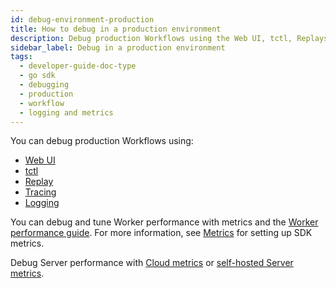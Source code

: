 ```yaml
---
id: debug-environment-production
title: How to debug in a production environment
description: Debug production Workflows using the Web UI, tctl, Replays, Tracing, or Logging.
sidebar_label: Debug in a production environment
tags:
  - developer-guide-doc-type
  - go sdk
  - debugging
  - production
  - workflow
  - logging and metrics
---
```


You can debug production Workflows using:

- [Web UI](/web-ui)
- [tctl](/tctl-v1)
- [Replay](/go/testing#replay)
- [Tracing](/go/tracing)
- [Logging](/go/logging)

You can debug and tune Worker performance with metrics and the [Worker performance guide](/dev-guide/worker-performance).
For more information, see [Metrics](/go/metrics) for setting up SDK metrics.

Debug Server performance with [Cloud metrics](/cloud/metrics-intro) or [self-hosted Server metrics](/production-readiness/tuning#scaling-and-metrics).
